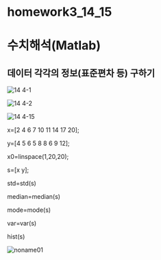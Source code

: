 # homework3_14_15
# 수치해석(Matlab)
## 데이터 각각의 정보(표준편차 등) 구하기
![14 4-1](https://user-images.githubusercontent.com/58453290/70115558-76648180-16a3-11ea-8739-bbfff1e4b86d.JPG)

![14 4-2](https://user-images.githubusercontent.com/58453290/70115561-79f80880-16a3-11ea-96a4-2677d28190c9.JPG)

![14 4-15](https://user-images.githubusercontent.com/58453290/70115564-7bc1cc00-16a3-11ea-9687-39e2ee65020d.JPG)

x=[2 4 6 7 10 11 14 17 20];

y=[4 5 6 5 8 8 6 9 12];

x0=linspace(1,20,20);

s=[x y];

std=std(s)

median=median(s)

mode=mode(s)

var=var(s)

hist(s)

![noname01](https://user-images.githubusercontent.com/58453290/70115881-6ac58a80-16a4-11ea-8c4f-cdb43cc0e838.png)

